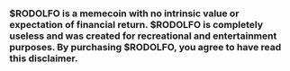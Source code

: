 ### $RODOLFO is a memecoin with no intrinsic value or expectation of financial return. $RODOLFO is completely useless and was created for recreational and entertainment purposes. By purchasing $RODOLFO, you agree to have read this disclaimer.